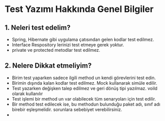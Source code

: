 # Test Yazımı Hakkında Genel Bilgiler

## 1. Neleri test edelim?
- Spring, Hibernate gibi uygulama çatısından gelen kodlar test edilmez.
- Interface Respository lerinizi test etmeye gerek yoktur.
- private ve protected metodlar test edilmez.

## 2. Nelere Dikkat etmeliyim?
- Birim test yaparken sadece ilgili method un kendi görevlerini test edin.
- Birimin dışında kalan kodlar test edilmez. Mock kullanarak simüle edilir.
- Test yazarken değişken talep edilmez ve geri dönüş tipi yazılmaz. voild olarak kullanılır
- Test işlemi bir method un var olabilecek tüm senaryoları için test edilir.
- Bir method test edilecek ise, bu methodun bulunduğu 
  paket adı, sınıf adı birebir eşleşmelidir. sorunlara sebebiyet verebilirsiniz. 
- 

